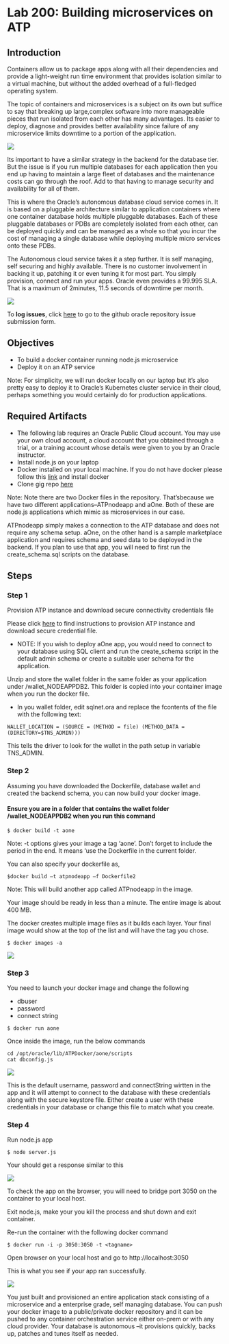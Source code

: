 # Lab 200: Building microservices on ATP

## Introduction

Containers allow us to package apps along with all their dependencies and provide a light-weight run time environment that provides isolation similar to a virtual machine, but without the added overhead of a full-fledged operating system.

The topic of containers and microservices is a subject on its own but suffice to say that breaking up large,complex software into more manageable pieces that run isolated from each other has many advantages. Its easier to deploy, diagnose and provides better availability since failure of any microservice limits downtime to a portion of the application.

![](./images/200/Picture200.png)

Its important to have a similar strategy in the backend for the database tier. But the issue is if you run multiple databases for each application then you end up having to maintain a large fleet of databases and the maintenance costs can go through the roof. Add to that having to manage security and availability for all of them.

This is where the Oracle’s autonomous database cloud service comes in. It is based on a pluggable architecture similar to application containers where one container database holds multiple pluggable databases. Each of these pluggable databases or PDBs are completely isolated from each other, can be deployed quickly and can be managed as a whole so that you incur the cost of managing a single database while deploying multiple micro services onto these PDBs.

The Autonomous cloud service takes it a step further. It is self managing, self securing and highly available. There is no customer involvement in backing it up, patching it or even tuning it for most part. You simply provision, connect and run your apps. Oracle even provides a 99.995 SLA. That is a maximum of 2minutes, 11.5 seconds of downtime per month.

![](./images/200/Picture300.png)


To **log issues**, click [here](https://github.com/cloudsolutionhubs/autonomous-transaction-processing/issues/new) to go to the github oracle repository issue submission form.

## Objectives

- To build a docker container running node.js microservice
- Deploy it on an ATP service

Note: For simplicity, we will run docker locally on our laptop but it’s also pretty easy to deploy it to Oracle’s Kubernetes cluster service in their cloud, perhaps something you would certainly do for production applications.

## Required Artifacts

-   The following lab requires an Oracle Public Cloud account. You may use your own cloud account, a cloud account that you obtained through a trial, or a training account whose details were given to you by an Oracle instructor.
- Install node.js on your laptop
- Docker installed on your local machine. If you do not have docker please follow this [link](https://docs.docker.com/docker-for-mac/install/) and install docker
- Clone gig repo [here](https://github.com/cloudsolutionhubs/ATPDocker)

Note: Note there are two Docker files in the repository. That’sbecause we have two different applications–ATPnodeapp and aOne. Both of these are node.js applications which mimic as microservices in our case.

ATPnodeapp simply makes a connection to the ATP database and does not require any schema setup. aOne, on the other hand is a sample marketplace application and requires schema and seed data to be deployed in the backend. If you plan to use that app, you will need to first run the create_schema.sql scripts on the database.

## Steps

### Step 1

Provision ATP instance and download secure connectivity credentials file

Please click [here](https://cloudsolutionhubs.github.io/autonomous-database/workshops/?page=README.md) to find instructions to provision ATP instance and download secure credential file.

- NOTE: If you wish to deploy aOne app, you would need to connect to your database using SQL client and run the create_schema script in the default admin schema or create a suitable user schema for the application. 

Unzip and store the wallet folder in the same folder as your application under /wallet_NODEAPPDB2. This folder is copied into your container image when you run the docker file.

- In you wallet folder, edit sqlnet.ora and replace the fcontents of the file with the following text: 
```
WALLET_LOCATION = (SOURCE = (METHOD = file) (METHOD_DATA = 
(DIRECTORY=$TNS_ADMIN)))
```

This tells the driver to look for the wallet in the path setup in variable TNS_ADMIN.

### Step 2

Assuming you have downloaded the Dockerfile, database wallet and created the backend schema, you can now build your docker image.

#### Ensure you are in a folder that contains the wallet folder /wallet_NODEAPPDB2 when you run this command
```
$ docker build -t aone
```

Note: -t options gives your image a tag ‘aone’. Don’t forget to include the period in the end. It means ‘use the Dockerfile in the current folder.

You can also specify your dockerfile as,

```
$docker build –t atpnodeapp –f Dockerfile2
```
Note: This will build another app called ATPnodeapp in the image.

Your image should be ready in less than a minute. The entire image is about 400 MB.

The docker creates multiple image files as it builds each layer. Your final image would show at the top of the list and will have the tag you chose.
```
$ docker images -a
```

![](./images/200/Picture400.png)

### Step 3

You need to launch your docker image and change the following
- dbuser
- password
- connect string 

```
$ docker run aone
```
Once inside the image, run the below commands 

```
cd /opt/oracle/lib/ATPDocker/aone/scripts
cat dbconfig.js
```
![](./images/200/Picture500.png)


This is the default username, password and connectString wirtten in the app and it will attempt to connect to the database with these credentials along with the secure keystore file. Either create a user with these credentials in your database or change this file to match what you create.

### Step 4

Run node.js app

```
$ node server.js
```

Your should get a response similar to this

![](./images/200/Picture600.png)

To check the app on the browser, you will need to bridge port 3050 on the container to your local host. 

Exit node.js, make your you kill the process and shut down and exit container.

Re-run the container with the following docker command
```
$ docker run -i -p 3050:3050 -t <tagname>
```

Open browser on your local host and go to http://localhost:3050

This is what you see if your app ran successfully.

![](./images/200/Picture700.png)

You just built and provisioned an entire application stack consisting of a microservice and a enterprise grade, self managing database. You can push your docker image to a public/private docker repository and it can be pushed to any container orchestration service either on-prem or with any cloud provider. Your database is autonomous –it provisions quickly, backs up, patches and tunes itself as needed.
